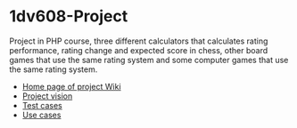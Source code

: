 # 1dv608-Project
Project in PHP course, three different calculators that calculates rating performance, rating change and expected score in chess, other board games that use the same rating system and some computer games that use the same rating system. 

* [Home page of project Wiki](https://github.com/jb223cp/1dv608-Project/wiki)
* [Project vision](https://github.com/jb223cp/1dv608-Project/wiki/Vision)
* [Test cases](https://github.com/jb223cp/1dv608-Project/wiki/Test-cases)
* [Use cases](https://github.com/jb223cp/1dv608-Project/wiki/Use-cases)

